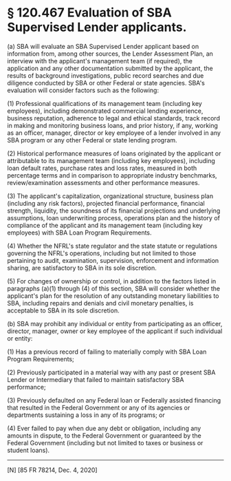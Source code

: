 # § 120.467   Evaluation of SBA Supervised Lender applicants.

(a) SBA will evaluate an SBA Supervised Lender applicant based on information from, among other sources, the Lender Assessment Plan, an interview with the applicant's management team (if required), the application and any other documentation submitted by the applicant, the results of background investigations, public record searches and due diligence conducted by SBA or other Federal or state agencies. SBA's evaluation will consider factors such as the following:


(1) Professional qualifications of its management team (including key employees), including demonstrated commercial lending experience, business reputation, adherence to legal and ethical standards, track record in making and monitoring business loans, and prior history, if any, working as an officer, manager, director or key employee of a lender involved in any SBA program or any other Federal or state lending program.


(2) Historical performance measures of loans originated by the applicant or attributable to its management team (including key employees), including loan default rates, purchase rates and loss rates, measured in both percentage terms and in comparison to appropriate industry benchmarks, review/examination assessments and other performance measures.


(3) The applicant's capitalization, organizational structure, business plan (including any risk factors), projected financial performance, financial strength, liquidity, the soundness of its financial projections and underlying assumptions, loan underwriting process, operations plan and the history of compliance of the applicant and its management team (including key employees) with SBA Loan Program Requirements.


(4) Whether the NFRL's state regulator and the state statute or regulations governing the NFRL's operations, including but not limited to those pertaining to audit, examination, supervision, enforcement and information sharing, are satisfactory to SBA in its sole discretion.


(5) For changes of ownership or control, in addition to the factors listed in paragraphs (a)(1) through (4) of this section, SBA will consider whether the applicant's plan for the resolution of any outstanding monetary liabilities to SBA, including repairs and denials and civil monetary penalties, is acceptable to SBA in its sole discretion.


(b) SBA may prohibit any individual or entity from participating as an officer, director, manager, owner or key employee of the applicant if such individual or entity:


(1) Has a previous record of failing to materially comply with SBA Loan Program Requirements;


(2) Previously participated in a material way with any past or present SBA Lender or Intermediary that failed to maintain satisfactory SBA performance;


(3) Previously defaulted on any Federal loan or Federally assisted financing that resulted in the Federal Government or any of its agencies or departments sustaining a loss in any of its programs; or


(4) Ever failed to pay when due any debt or obligation, including any amounts in dispute, to the Federal Government or guaranteed by the Federal Government (including but not limited to taxes or business or student loans).



---

[N] [85 FR 78214, Dec. 4, 2020]




